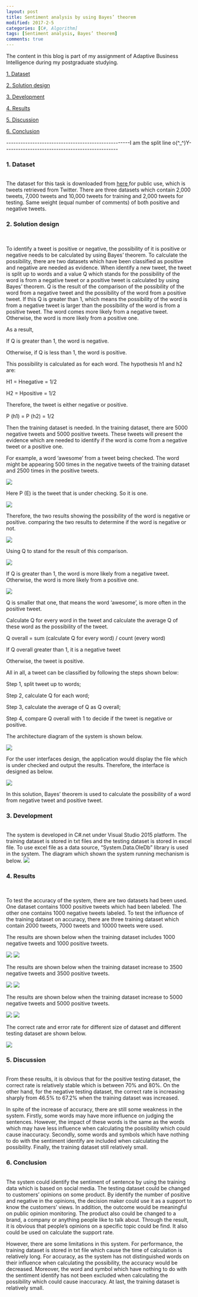 ```yaml
---
layout: post
title: Sentiment analysis by using Bayes’ theorem
modified: 2017-2-5
categories: [C#, Algorithm]
tags: [Sentiment analysis, Bayes’ theorem]
comments: true
---
```

The content in this blog is part of my assignment of Adaptive Business Intelligence during my postgraduate studying.

<!-- more -->
<a href="#dataset">1. Dataset </a>

<a href="#solutiondesign">2. Solution design </a>

<a href="#development">3. Development </a>

<a href="#results">4. Results </a>

<a href="#discussion">5. Discussion </a>

<a href="#conclusion">6. Conclusion </a>

----------------------------------------------------I am the split line o(^_^)Y------------------------------------------------

### <a name="dataset">1. Dataset </a>
<br>
The dataset for this task is downloaded from <a href="http://help.sentiment140.com/for-students/">here </a> for public use, which is tweets retrieved from Twitter. There are three datasets which contain 2,000 tweets, 7,000 tweets and 10,000 tweets for training and 2,000 tweets for testing. Same weight (equal number of comments) of both positive and negative tweets. 

### <a name="solutiondesign">2. Solution design </a>
<br>

To identify a tweet is positive or negative, the possibility of it is positive or negative needs to be calculated by using Bayes’ theorem. To calculate the possibility, there are two datasets which have been classified as positive and negative are needed as evidence. When identify a new tweet, the tweet is split up to words and a value Q which stands for the possibility of the word is from a negative tweet or a positive tweet is calculated by using Bayes’ theorem. Q is the result of the comparison of the possibility of the word from a negative tweet and the possibility of the word from a positive tweet. If this Q is greater than 1, which means the possibility of the word is from a negative tweet is larger than the possibility of the word is from a positive tweet. The word comes more likely from a negative tweet. Otherwise, the word is more likely from a positive one. 

As a result,

If Q is greater than 1, the word is negative.

Otherwise, if Q is less than 1, the word is positive.

This possibility is calculated as for each word. The hypothesis h1 and h2 are:

H1 = Hnegative = 1/2

H2 = Hpositive = 1/2

Therefore, the tweet is either negative or positive.

P (h1) = P (h2) = 1/2

Then the training dataset is needed. In the training dataset, there are 5000 negative tweets and 5000 positive tweets. These tweets will present the evidence which are needed to identify if the word is come from a negative tweet or a positive one.

For example, a word ‘awesome’ from a tweet being checked. The word might be appearing 500 times in the negative tweets of the training dataset and 2500 times in the positive tweets. 

<img src="/images/sentiment/1.jpeg">

Here P (E) is the tweet that is under checking. So it is one. 

<img src="/images/sentiment/2.jpeg">

Therefore, the two results showing the possibility of the word is negative or positive. comparing the two results to determine if the word is negative or not.

<img src="/images/sentiment/3.jpeg">

Using Q to stand for the result of this comparison.

<img src="/images/sentiment/4.jpeg">

If Q is greater than 1, the word is more likely from a negative tweet. Otherwise, the word is more likely from a positive one.

<img src="/images/sentiment/5.jpeg">

Q is smaller that one, that means the word ‘awesome’, is more often in the positive tweet. 

Calculate Q for every word in the tweet and calculate the average Q of these word as the possibility of the tweet.

Q overall = sum (calculate Q for every word) / count (every word)

If Q overall greater than 1, it is a negative tweet

Otherwise, the tweet is positive.

All in all, a tweet can be classified by following the steps shown below:

Step 1, split tweet up to words; 

Step 2, calculate Q for each word; 

Step 3, calculate the average of Q as Q overall;

Step 4, compare Q overall with 1 to decide if the tweet is negative or positive.

The architecture diagram of the system is shown below.

<img src="/images/sentiment/architecture-diagram.jpg">

For the user interfaces design, the application would display the file which is under checked and output the results. Therefore, the interface is designed as below.

<img src="/images/sentiment/interface.jpg">

In this solution, Bayes’ theorem is used to calculate the possibility of a word from negative tweet and positive tweet.




### <a name="development">3. Development </a>
<br>
The system is developed in C#.net under Visual Studio 2015 platform. The training dataset is stored in txt files and the testing dataset is stored in excel file. To use excel file as a data source, “System.Data.OleDb” library is used in the system. 
The diagram which shown the system running mechanism is below.

<img src="/images/sentiment/development-diagram.jpg">




### <a name="results">4. Results </a>
<br>

To test the accuracy of the system, there are two datasets had been used. One dataset contains 1000 positive tweets which had been labeled. The other one contains 1000 negative tweets labeled. To test the influence of the training dataset on accuracy, there are three training dataset which contain 2000 tweets, 7000 tweets and 10000 tweets were used. 

The results are shown below when the training dataset includes 1000 negative tweets and 1000 positive tweets.

<img src="/images/sentiment/result-1000-n.jpg">

<img src="/images/sentiment/result-1000-p.jpg">

The results are shown below when the training dataset increase to 3500 negative tweets and 3500 positive tweets.

<img src="/images/sentiment/result-3500-n.jpg">

<img src="/images/sentiment/result-3500-p.jpg">

The results are shown below when the training dataset increase to 5000 negative tweets and 5000 positive tweets.

<img src="/images/sentiment/result-5000-n.jpg">

<img src="/images/sentiment/result-5000-p.jpg">

The correct rate and error rate for different size of dataset and different testing dataset are shown below.

<img src="/images/sentiment/result.jpeg">



### <a name="discussion">5. Discussion </a>
<br>
From these results, it is obvious that for the positive testing dataset, the correct rate is relatively stable which is between 70% and 80%. On the other hand, for the negative testing dataset, the correct rate is increasing sharply from 46.5% to 67.2% when the training dataset was increased. 

In spite of the increase of accuracy, there are still some weakness in the system. Firstly, some words may have more influence on judging the sentences. However, the impact of these words is the same as the words which may have less influence when calculating the possibility which could cause inaccuracy. Secondly, some words and symbols which have nothing to do with the sentiment identify are included when calculating the possibility. Finally, the training dataset still relatively small.


### <a name="conclusion">6. Conclusion </a>
<br>
The system could identify the sentiment of sentence by using the training data which is based on social media. The testing dataset could be changed to customers’ opinions on some product. By identify the number of positive and negative in the opinions, the decision maker could use it as a support to know the customers’ views. In addition, the outcome would be meaningful on public opinion monitoring. The product also could be changed to a brand, a company or anything people like to talk about. Through the result, it is obvious that people’s opinions on a specific topic could be find. It also could be used on calculate the support rate.

However, there are some limitations in this system. For performance, the training dataset is stored in txt file which cause the time of calculation is relatively long. For accuracy, as the system has not distinguished words on their influence when calculating the possibility, the accuracy would be decreased. Moreover, the word and symbol which have nothing to do with the sentiment identify has not been excluded when calculating the possibility which could cause inaccuracy. At last, the training dataset is relatively small.






